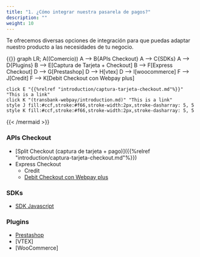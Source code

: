 ```yaml
---
title: "1. ¿Cómo integrar nuestra pasarela de pagos?"
description: ""
weight: 10
---
```


Te ofrecemos diversas opciones de integración para que puedas adaptar nuestro producto a las necesidades de tu negocio.

{{<mermaid align="left">}}
graph LR;
    A((Comercio))
    A --> B{APIs Checkout}
    A --> C{SDKs}
    A --> D{Plugins}
    B --> E[Captura de Tarjeta + Checkout]
    B --> F[Express Checkout]
    D --> G[Prestashop]
    D --> H[vtex]
    D --> I[woocommerce]
    F --> J[Credit]
    F --> K[Debit Checkout con Webpay plus]
    
    click E "{{%relref "introduction/captura-tarjeta-checkout.md"%}}" "This is a link"
    click K "(transbank-webpay/introduction.md)" "This is a link"
    style J fill:#ccf,stroke:#f66,stroke-width:2px,stroke-dasharray: 5, 5
    style K fill:#ccf,stroke:#f66,stroke-width:2px,stroke-dasharray: 5, 5
{{< /mermaid >}}    

### APIs Checkout
  - [Split Checkout (captura de tarjeta + pago)]({{%relref "introduction/captura-tarjeta-checkout.md"%}})
  - Express Checkout
    - Credit
    - [Debit Checkout con Webpay plus](transbank-webpay/introduction.md)
  
### SDKs
  - [SDK Javascript](https://github.com/Peinau/peinau-javascript/blob/master/README.md)
  
### Plugins
  - [Prestashop](https://github.com/Peinau/peinau-plugin-prestashop/blob/master/README.md)
  - [VTEX]
  - [WooCommerce]
